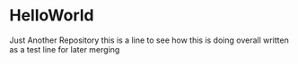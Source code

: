 # HelloWorld
Just Another Repository
this is a line to see how this is doing overall
written as a test line for later merging
